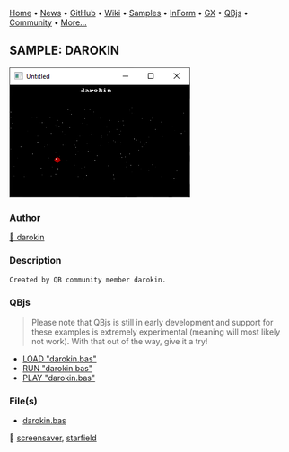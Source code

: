 [Home](https://qb64.com) • [News](../../news.md) • [GitHub](https://github.com/QB64Official/qb64) • [Wiki](https://github.com/QB64Official/qb64/wiki) • [Samples](../../samples.md) • [InForm](../../inform.md) • [GX](../../gx.md) • [QBjs](../../qbjs.md) • [Community](../../community.md) • [More...](../../more.md)

## SAMPLE: DAROKIN

![screenshot.png](img/screenshot.png)

### Author

[🐝 darokin](../darokin.md) 

### Description

```text
Created by QB community member darokin.
```

### QBjs

> Please note that QBjs is still in early development and support for these examples is extremely experimental (meaning will most likely not work). With that out of the way, give it a try!

* [LOAD "darokin.bas"](https://v6p9d9t4.ssl.hwcdn.net/html/6029471/index.html?src=https://qb64.com/samples/darokin/src/darokin.bas)
* [RUN "darokin.bas"](https://v6p9d9t4.ssl.hwcdn.net/html/6029471/index.html?mode=auto&src=https://qb64.com/samples/darokin/src/darokin.bas)
* [PLAY "darokin.bas"](https://v6p9d9t4.ssl.hwcdn.net/html/6029471/index.html?mode=play&src=https://qb64.com/samples/darokin/src/darokin.bas)

### File(s)

* [darokin.bas](src/darokin.bas)

🔗 [screensaver](../screensaver.md), [starfield](../starfield.md)
